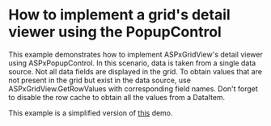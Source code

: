 # How to implement a grid's detail viewer using the PopupControl


<p>This example demonstrates how to implement ASPxGridView's detail viewer using ASPxPopupControl. In this scenario, data is taken from a single data source. Not all data fields are displayed in the grid. To obtain values that are not present in the grid but exist in the data source, use ASPxGridView.GetRowValues with corresponding field names. Don't forget to disable the row cache to obtain all the values from a DataItem.</p>
<p>This example is a simplified version of <a href="http://demos.devexpress.com/aspxgridviewdemos/templates/template.aspx">this</a> demo.</p>

<br/>



